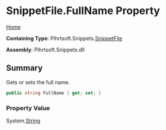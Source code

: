 # SnippetFile\.FullName Property

[Home](../../../../README.md)

**Containing Type**: Pihrtsoft\.Snippets\.[SnippetFile](../README.md)

**Assembly**: Pihrtsoft\.Snippets\.dll

## Summary

Gets or sets the full name\.

```csharp
public string FullName { get; set; }
```

### Property Value

System\.[String](https://docs.microsoft.com/en-us/dotnet/api/system.string)

